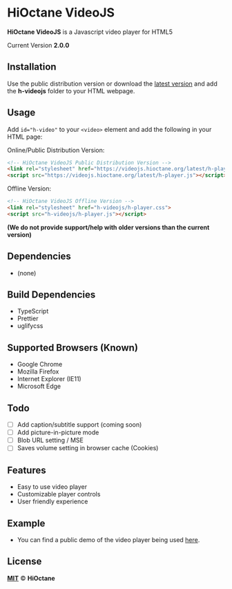 # HiOctane VideoJS 
**HiOctane VideoJS** is a Javascript video player for HTML5

Current Version **2.0.0**


## Installation
Use the public distribution version or download the [latest version](https://github.com/HiOctane-Servers/h-videojs/releases/latest) and add the **h-videojs** folder to your HTML webpage.

## Usage
Add `id="h-video"` to your `<video>` element and add the following in your HTML page:

Online/Public Distribution Version:
```html
<!-- HiOctane VideoJS Public Distribution Version -->
<link rel="stylesheet" href="https://videojs.hioctane.org/latest/h-player.css">
<script src="https://videojs.hioctane.org/latest/h-player.js"></script>
```

Offline Version:
```html
<!-- HiOctane VideoJS Offline Version -->
<link rel="stylesheet" href="h-videojs/h-player.css">
<script src="h-videojs/h-player.js"></script>
```

**(We do not provide support/help with older versions than the current version)**

## Dependencies
- (none)

## Build Dependencies
- TypeScript
- Prettier
- uglifycss

## Supported Browsers (Known)
- Google Chrome
- Mozilla Firefox
- Internet Explorer (IE11)
- Microsoft Edge

## Todo
- [ ] Add caption/subtitle support (coming soon)
- [ ] Add picture-in-picture mode
- [ ] Blob URL setting / MSE
- [ ] Saves volume setting in browser cache (Cookies)

## Features
- Easy to use video player
- Customizable player controls
- User friendly experience

## Example
- You can find a public demo of the video player being used [here](https://videojs.hioctane.org/example).

## License
**[MIT](https://choosealicense.com/licenses/mit/)** &copy; **HiOctane**

